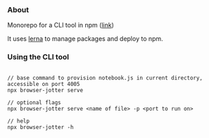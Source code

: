 ### About

Monorepo for a CLI tool in npm ([link](https://www.npmjs.com/package/browser-jotter))

It uses [lerna](https://lerna.js.org/) to manage packages and deploy to npm.

### Using the CLI tool

```

// base command to provision notebook.js in current directory, accessible on port 4005
npx browser-jotter serve 

// optional flags
npx browser-jotter serve <name of file> -p <port to run on>

// help
npx browser-jotter -h

```


